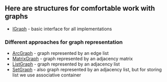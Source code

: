 ## Here are structures for comfortable work with graphs

* [IGraph](../C++/igraph.hpp) - basic interface for all implementations
### Different approaches for graph representation
* [ArcGraph](../C++/arc_graph.hpp) - graph represented by an edge list
* [MatrixGraph](../C++/matrix_graph.hpp) - graph represented by an adjacency matrix
* [ListGraph](../C++/list_graph.hpp) - graph represented by an adjacency list
* [SetGraph](../C++/set_graph.hpp) - also graph represented by an adjacency list, but for storing list we use associative container
